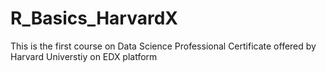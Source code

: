 # R_Basics_HarvardX
This is the first course on Data Science Professional Certificate offered by Harvard Universtiy on EDX platform
